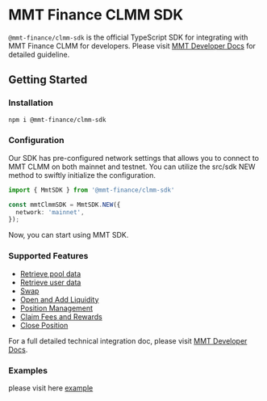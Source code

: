 # MMT Finance CLMM SDK

`@mmt-finance/clmm-sdk` is the official TypeScript SDK for integrating with
MMT Finance CLMM for developers. Please visit 
[MMT Developer Docs](https://developers.mmt.finance/clmm-sdk/integrations)
for detailed guideline.

## Getting Started

### Installation

```sh
npm i @mmt-finance/clmm-sdk
```

### Configuration

Our SDK has pre-configured network settings that allows you to connect to MMT CLMM
on both mainnet and testnet.
You can utilize the src/sdk NEW method to swiftly initialize the configuration. 

```typescript
import { MmtSDK } from '@mmt-finance/clmm-sdk'

const mmtClmmSDK = MmtSDK.NEW({
  network: 'mainnet',
});
```

Now, you can start using MMT SDK.

### Supported Features

* [Retrieve pool data](https://developers.mmt.finance/features/read-pool-data)
* [Retrieve user data](https://developers.mmt.finance/features/read-user-data)
* [Swap](https://developers.mmt.finance/features/swap)
* [Open and Add Liquidity](https://developers.mmt.finance/features/open-and-add-liquidity)
* [Position Management](https://developers.mmt.finance/features/position-management)
* [Claim Fees and Rewards](https://developers.mmt.finance/features/claim-fees-and-rewards)
* [Close Position](https://developers.mmt.finance/features/close-position)

For a full detailed technical integration doc, please visit 
[MMT Developer Docs](https://developers.mmt.finance/clmm-sdk/integrations).

### Examples
please visit here [example](examples/README.md)
